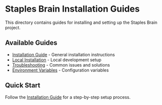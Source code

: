 # Staples Brain Installation Guides

This directory contains guides for installing and setting up the Staples Brain project.

## Available Guides

- [Installation Guide](INSTALLATION_GUIDE.md) - General installation instructions
- [Local Installation](LOCAL_INSTALLATION.md) - Local development setup
- [Troubleshooting](TROUBLESHOOTING.md) - Common issues and solutions
- [Environment Variables](ENVIRONMENT_VARIABLES.md) - Configuration variables

## Quick Start

Follow the [Installation Guide](INSTALLATION_GUIDE.md) for a step-by-step setup process.